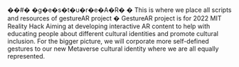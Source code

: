 ��#� �g�e�s�t�u�r�e�A�R�
� This is where we place all scripts and resources of gestureAR project
� GestureAR project is for 2022 MIT Reality Hack
Aiming at developing interactive AR content to help with educating people about different cultural identities and promote cultural inclusion. 
For the bigger picture, we will corporate more self-defined gestures to our new Metaverse cultural identity where we are all equally represented.
